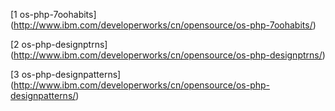 [1 os-php-7oohabits] (http://www.ibm.com/developerworks/cn/opensource/os-php-7oohabits/)

[2 os-php-designptrns] (http://www.ibm.com/developerworks/cn/opensource/os-php-designptrns/)

[3 os-php-designpatterns] (http://www.ibm.com/developerworks/cn/opensource/os-php-designpatterns/)


